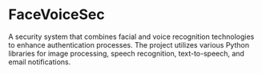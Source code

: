 # FaceVoiceSec
A security system that combines facial and voice recognition technologies to enhance authentication processes. The project utilizes various Python libraries for image processing, speech recognition, text-to-speech, and email notifications.
